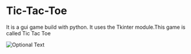 # Tic-Tac-Toe
It is a gui game build with python. It uses the Tkinter module.This game is called Tic Tac Toe


![Optional Text](../master/myFolder/image.PNG)
